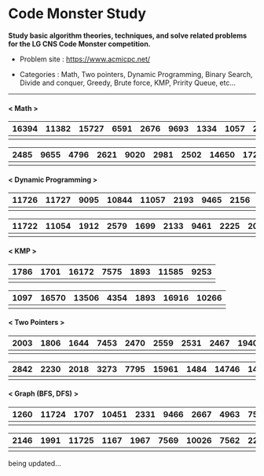 # Code Monster Study
**Study basic algorithm theories, techniques, and solve related problems for the LG CNS Code Monster competition.**



- Problem site : https://www.acmicpc.net/

- Categories : Math, Two pointers, Dynamic Programming, Binary Search, Divide and conquer, Greedy, Brute force, KMP, Pririty Queue, etc...

---

#### < Math >

| 16394 | 11382 | 15727 | 6591 | 2676 | 9693 | 1334 | 1057 | 2960 | 1292 |
| ----- | ----- | ----- | ---- | ---- | ---- | ---- | ---- | ---- | ---- |
|       |       |       |      |      |      |      |      |      |      |

| 2485 | 9655 | 4796 | 2621 | 9020 | 2981 | 2502 | 14650 | 17213 | 12021 |
| ---- | ---- | ---- | ---- | ---- | ---- | ---- | ----- | ----- | ----- |
|      |      |      |      |      |      |      |       |       |       |





#### < Dynamic Programming >

| 11726 | 11727 | 9095 | 10844 | 11057 | 2193 | 9465 | 2156 | 11053 | 11055 |
| ----- | ----- | ---- | ----- | ----- | ---- | ---- | ---- | ----- | ----- |
|       |       |      |       |       |      |      |      |       |       |

| 11722 | 11054 | 1912 | 2579 | 1699 | 2133 | 9461 | 2225 | 2011 | 11052 |
| ----- | ----- | ---- | ---- | ---- | ---- | ---- | ---- | ---- | ----- |
|       |       |      |      |      |      |      |      |      |       |



#### < KMP >

| 1786 | 1701 | 16172 | 7575 | 1893 | 11585 | 9253 |
| ---- | ---- | ----- | ---- | ---- | ----- | ---- |
|      |      |       |      |      |       |      |

| 1097 | 16570 | 13506 | 4354 | 1893 | 16916 | 10266 |
| ---- | ----- | ----- | ---- | ---- | ----- | ----- |
|      |       |       |      |      |       |       |



#### < Two Pointers >

| 2003 | 1806 | 1644 | 7453 | 2470 | 2559 | 2531 | 2467 | 1940 | 2473 |
| ---- | ---- | ---- | ---- | ---- | ---- | ---- | ---- | ---- | ---- |
|      |      |      |      |      |      |      |      |      |      |

| 2842 | 2230 | 2018 | 3273 | 7795 | 15961 | 1484 | 14746 | 14921 | 1337 | 15565 |
| ---- | ---- | ---- | ---- | ---- | ----- | ---- | ----- | ----- | ---- | ----- |
|      |      |      |      |      |       |      |       |       |      |       |



#### < Graph (BFS, DFS) >

| 1260 | 11724 | 1707 | 10451 | 2331 | 9466 | 2667 | 4963 | 7576 | 2178 |
| ---- | ----- | ---- | ----- | ---- | ---- | ---- | ---- | ---- | ---- |
|      |       |      |       |      |      |      |      |      |      |

| 2146 | 1991 | 11725 | 1167 | 1967 | 7569 | 10026 | 7562 | 2206 | 13460 | 1967 |
| ---- | ---- | ----- | ---- | ---- | ---- | ----- | ---- | ---- | ----- | ---- |
|      |      |       |      |      |      |       |      |      |       |      |



being updated...